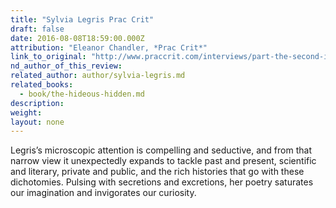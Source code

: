 ```yaml
---
title: "Sylvia Legris Prac Crit"
draft: false
date: 2016-08-08T18:59:00.000Z
attribution: "Eleanor Chandler, *Prac Crit*"
link_to_original: "http://www.praccrit.com/interviews/part-the-second-interview-by-eleanor-chandler/"
nd_author_of_this_review:
related_author: author/sylvia-legris.md
related_books:
  - book/the-hideous-hidden.md
description:
weight:
layout: none
---
```

Legris’s microscopic attention is compelling and seductive, and from that narrow view it unexpectedly expands to tackle past and present, scientific and literary, private and public, and the rich histories that go with these dichotomies. Pulsing with secretions and excretions, her poetry saturates our imagination and invigorates our curiosity.

